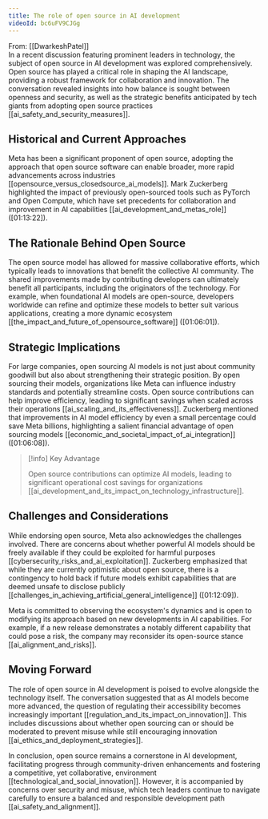 ```yaml
---
title: The role of open source in AI development
videoId: bc6uFV9CJGg
---
```


From: [[DwarkeshPatel]] <br/> 
In a recent discussion featuring prominent leaders in technology, the subject of open source in AI development was explored comprehensively. Open source has played a critical role in shaping the AI landscape, providing a robust framework for collaboration and innovation. The conversation revealed insights into how balance is sought between openness and security, as well as the strategic benefits anticipated by tech giants from adopting open source practices [[ai_safety_and_security_measures]].

## Historical and Current Approaches

Meta has been a significant proponent of open source, adopting the approach that open source software can enable broader, more rapid advancements across industries [[opensource_versus_closedsource_ai_models]]. Mark Zuckerberg highlighted the impact of previously open-sourced tools such as PyTorch and Open Compute, which have set precedents for collaboration and improvement in AI capabilities [[ai_development_and_metas_role]] (<a class="yt-timestamp" data-t="01:13:22">[01:13:22]</a>).

## The Rationale Behind Open Source

The open source model has allowed for massive collaborative efforts, which typically leads to innovations that benefit the collective AI community. The shared improvements made by contributing developers can ultimately benefit all participants, including the originators of the technology. For example, when foundational AI models are open-source, developers worldwide can refine and optimize these models to better suit various applications, creating a more dynamic ecosystem [[the_impact_and_future_of_opensource_software]] (<a class="yt-timestamp" data-t="01:06:01">[01:06:01]</a>).

## Strategic Implications

For large companies, open sourcing AI models is not just about community goodwill but also about strengthening their strategic position. By open sourcing their models, organizations like Meta can influence industry standards and potentially streamline costs. Open source contributions can help improve efficiency, leading to significant savings when scaled across their operations [[ai_scaling_and_its_effectiveness]]. Zuckerberg mentioned that improvements in AI model efficiency by even a small percentage could save Meta billions, highlighting a salient financial advantage of open sourcing models [[economic_and_societal_impact_of_ai_integration]] (<a class="yt-timestamp" data-t="01:06:08">[01:06:08]</a>).

> [!info] Key Advantage
> 
> Open source contributions can optimize AI models, leading to significant operational cost savings for organizations [[ai_development_and_its_impact_on_technology_infrastructure]].

## Challenges and Considerations

While endorsing open source, Meta also acknowledges the challenges involved. There are concerns about whether powerful AI models should be freely available if they could be exploited for harmful purposes [[cybersecurity_risks_and_ai_exploitation]]. Zuckerberg emphasized that while they are currently optimistic about open source, there is a contingency to hold back if future models exhibit capabilities that are deemed unsafe to disclose publicly [[challenges_in_achieving_artificial_general_intelligence]] (<a class="yt-timestamp" data-t="01:12:09">[01:12:09]</a>).

Meta is committed to observing the ecosystem's dynamics and is open to modifying its approach based on new developments in AI capabilities. For example, if a new release demonstrates a notably different capability that could pose a risk, the company may reconsider its open-source stance [[ai_alignment_and_risks]].

## Moving Forward

The role of open source in AI development is poised to evolve alongside the technology itself. The conversation suggested that as AI models become more advanced, the question of regulating their accessibility becomes increasingly important [[regulation_and_its_impact_on_innovation]]. This includes discussions about whether open sourcing can or should be moderated to prevent misuse while still encouraging innovation [[ai_ethics_and_deployment_strategies]].

In conclusion, open source remains a cornerstone in AI development, facilitating progress through community-driven enhancements and fostering a competitive, yet collaborative, environment [[technological_and_social_innovation]]. However, it is accompanied by concerns over security and misuse, which tech leaders continue to navigate carefully to ensure a balanced and responsible development path [[ai_safety_and_alignment]].